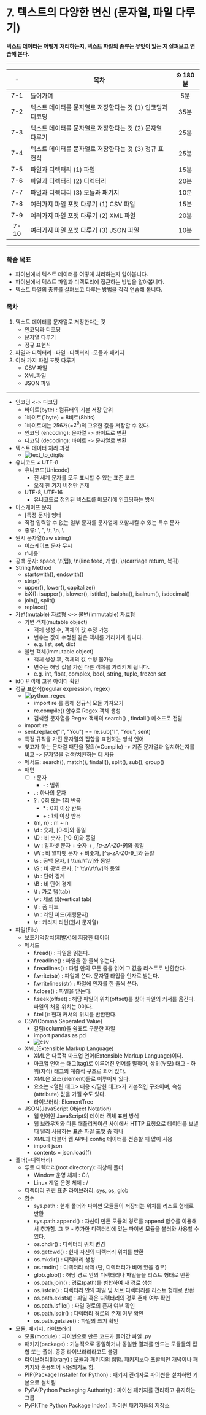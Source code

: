 # 7. 텍스트의 다양한 변신 (문자열, 파일 다루기)

**텍스트 데이터는 어떻게 처리하는지, 텍스트 파일의 종류는 무엇이 있는 지 살펴보고 연습해 본다.**

---

|-|목차|⏲ 180분|
|:---:|---|:---:|
|7-1| 들어가며 | 5분|
|7-2| 텍스트 데이터를 문자열로 저장한다는 것 (1) 인코딩과 디코딩 | 35분|
|7-3| 텍스트 데이터를 문자열로 저장한다는 것 (2) 문자열 다루기 | 25분|
|7-4| 텍스트 데이터를 문자열로 저장한다는 것 (3) 정규 표현식 | 25분|
|7-5| 파일과 디렉터리 (1) 파일 | 15분|
|7-6| 파일과 디렉터리 (2) 디렉터리 | 20분|
|7-7| 파일과 디렉터리 (3) 모듈과 패키지 | 10분|
|7-8| 여러가지 파일 포맷 다루기 (1) CSV 파일 | 15분|
|7-9| 여러가지 파일 포맷 다루기 (2) XML 파일 | 20분|
|7-10| 여러가지 파일 포맷 다루기 (3) JSON 파일 | 10분|

---

### 학습 목표

- 파이썬에서 텍스트 데이터를 어떻게 처리하는지 알아봅니다.
- 파이썬에서 텍스트 파일과 디렉토리에 접근하는 방법을 알아봅니다.
- 텍스트 파일의 종류를 살펴보고 다루는 방법을 각각 연습해 봅니다.

### 목차

1. 텍스트 데이터를 문자열로 저장한다는 것
    - 인코딩과 디코딩
    - 문자열 다루기
    - 정규 표현식
2. 파일과 디렉터리
    -파일
    -디렉터리
    -모듈과 패키지
3. 여러 가지 파일 포맷 다루기
    - CSV 파일
    - XML파일
    - JSON 파일

---

- 인코딩 <-> 디코딩
  - 바이트(byte) : 컴퓨터의 기본 저장 단위
  - 1바이트(1byte) = 8비트(8bits)
  - 1바이트에는 256개(=$2^8$)의 고유한 값을 저장할 수 있다.
  - 인코딩 (encoding): 문자열 -> 바이트로 변환
  - 디코딩 (decoding): 바이트 -> 문자열로 변환
- 텍스트 데이터 처리 과정
  - ![text_to_digits](https://d3s0tskafalll9.cloudfront.net/media/images/Untitled_1_pqy5WAy.max-800x600.png)
- 유니코드 ≠ UTF-8
  - 유니코드(Unicode)
    - 전 세계 문자를 모두 표시할 수 있는 표준 코드
    - 오직 한 가지 버전만 존재
  - UTF-8, UTF-16
    - 유니코드로 정의된 텍스트를 메모리에 인코딩하는 방식
- 이스케이프 문자
  - \[특정 문자] 형태
  - 직접 입력할 수 없는 일부 문자를 문자열에 포함시킬 수 있는 특수 문자
  - 종류: \', \", \t, \n, \\
- 원시 문자열(raw string)
  - 이스케이프 문자 무시
  - r'내용'
- 공백 문자: space, \t(탭), \n(line feed, 개행), \r(carriage return, 복귀)
- String Method
  - startswith(), endswith()
  - strip()
  - upper(), lower(), capitalize()
  - isX(): isupper(), islower(), istitle(), isalpha(), isalnum(), isdecimal()
  - join(), split()
  - replace()
- 가변(mutable) 자료형 <-> 불변(immutable) 자료형
  - 가변 객체(mutable object)
    - 객체 생성 후, 객체의 값 수정 가능
    - 변수는 값이 수정된 같은 객체를 가리키게 됩니다.
    - e.g. list, set, dict
  - 불변 객체(immutable object)
    - 객체 생성 후, 객체의 값 수정 불가능
    - 변수는 해당 값을 가진 다른 객체를 가리키게 됩니다.
    - e.g. int, float, complex, bool, string, tuple, frozen set
- id()  # 객체 고유 아이디 확인
- 정규 표현식(regular expression, regex)
  - ![python_regex](https://d3s0tskafalll9.cloudfront.net/media/images/Untitled_9_X0ZpR5k.max-800x600.png)
    - import re 를 통해 정규식 모듈 가져오기
    - re.compile() 함수로 Regex 객체 생성
    - 검색할 문자열을 Regex 객체의 search() , findall() 메소드로 전달
  - import re
  - sent.replace("I", "You") == re.sub("I", "You", sent)
  - 특정 규칙을 가진 문자열의 집합을 표현하는 형식 언어
  - 찾고자 하는 문자열 패턴을 정의(=Compile) -> 기존 문자열과 일치하는지를 비교 -> 문자열을 검색/치환하는 데 사용
  - 메서드: search(), match(), findall(), split(), sub(), group()
  - 패턴
    - [ ] : 문자
      - \- : 범위
    - . : 하나의 문자
    - ? : 0회 또는 1회 반복
      - \* : 0회 이상 반복
      - \+ : 1회 이상 반복
    - {m, n} : m ~ n
    - \d : 숫자, [0-9]와 동일
    - \D : 비 숫자, [^0-9]와 동일
    - \w : 알파벳 문자 + 숫자 + _, [a-zA-Z0-9_]와 동일
    - \W : 비 알파벳 문자 + 비숫자, [^a-zA-Z0-9_]와 동일
    - \s : 공백 문자, [ \t\n\r\f\v]와 동일
    - \S : 비 공백 문자, [^ \t\n\r\f\v]와 동일
    - \b : 단어 경계
    - \B : 비 단어 경계
    - \t : 가로 탭(tab)
    - \v : 세로 탭(vertical tab)
    - \f : 폼 피드
    - \n : 라인 피드(개행문자)
    - \r : 캐리지 리턴(원시 문자열)
- 파일(File)
  - 보조기억장치(휘발X)에 저장한 데이터
  - 메서드
    - f.read() : 파일을 읽는다.
    - f.readline() : 파일을 한 줄씩 읽는다.
    - f.readlines() : 파일 안의 모든 줄을 읽어 그 값을 리스트로 반환한다.
    - f.write(str) : 파일에 쓴다. 문자열 타입을 인자로 받는다.
    - f.writelines(str) : 파일에 인자를 한 줄씩 쓴다.
    - f.close() : 파일을 닫는다.
    - f.seek(offset) : 해당 파일의 위치(offset)를 찾아 파일의 커서를 옮긴다. 파일의 처음 위치는 0이다.
    - f.tell(): 현재 커서의 위치를 반환한다.
  - CSV(Comma Seperated Value)
    - 칼럼(column)을 쉼표로 구분한 파일
    - import pandas as pd
    - ![csv](https://d3s0tskafalll9.cloudfront.net/media/images/Untitled_12_5eHgk21.max-800x600.png)
  - XML(Extensible Markup Language)
    - XML은 다목적 마크업 언어(Extensible Markup Language)이다.
    - 마크업 언어는 태그(tag)로 이루어진 언어를 말하며, 상위(부모) 태그 - 하위(자식) 태그의 계층적 구조로 되어 있다.
    - XML은 요소(element)들로 이루어져 있다.
    - 요소는 <열린 태그> 내용 </닫힌 태그>가 기본적인 구조이며, 속성(attribute) 값을 가질 수도 있다.
    - 라이브러리: ElementTree
  - JSON(JavaScript Object Notation)
    - 웹 언어인 JavaScript의 데이터 객체 표현 방식
    - 웹 브라우저와 다른 애플리케이션 사이에서 HTTP 요청으로 데이터를 보낼 때 널리 사용하는 표준 파일 포맷 중 하나
    - XML과 더불어 웹 API나 config 데이터를 전송할 때 많이 사용
    - import json
    - contents = json.load(f)
- 폴더(=디렉터리)
  - 루트 디렉터리(root directory): 최상위 폴더
    - Window 운영 체제 : C:\
    - Linux 계열 운영 체제 : /
  - 디렉터리 관련 표준 라이브러리: sys, os, glob
  - 함수
    - sys.path : 현재 폴더와 파이썬 모듈들이 저장되는 위치를 리스트 형태로 반환
    - sys.path.append() : 자신이 만든 모듈의 경로를 append 함수를 이용해서 추가함. 그 후 - 추가한 디렉터리에 있는 파이썬 모듈을 불러와 사용할 수 있다.
    - os.chdir() : 디렉터리 위치 변경
    - os.getcwd() : 현재 자신의 디렉터리 위치를 반환
    - os.mkdir() : 디렉터리 생성
    - os.rmdir() : 디렉터리 삭제 (단, 디렉터리가 비어 있을 경우)
    - glob.glob() : 해당 경로 안의 디렉터리나 파일들을 리스트 형태로 반환
    - os.path.join() : 경로(path)를 병합하여 새 경로 생성
    - os.listdir() : 디렉터리 안의 파일 및 서브 디렉터리를 리스트 형태로 반환
    - os.path.exists() : 파일 혹은 디렉터리의 경로 존재 여부 확인
    - os.path.isfile() : 파일 경로의 존재 여부 확인
    - os.path.isdir() : 디렉터리 경로의 존재 여부 확인
    - os.path.getsize() : 파일의 크기 확인
- 모듈, 패키지, 라이브러리
  - 모듈(module) : 파이썬으로 만든 코드가 들어간 파일 .py
  - 패키지(package) : 기능적으로 동일하거나 동일한 결과를 만드는 모듈들의 집합 또는 폴더. 종종 라이브러리라고도 불림
  - 라이브러리(library) : 모듈과 패키지의 집합. 패키지보다 포괄적인 개념이나 패키지와 혼용되어 사용되기도 함.
  - PIP(Package Installer for Python) : 패키지 관리자로 파이썬을 설치하면 기본으로 설치됨
  - PyPA(Python Packaging Authority) : 파이선 패키지를 관리하고 유지하는 그룹
  - PyPI(The Python Package Index) : 파이썬 패키지들의 저장소
